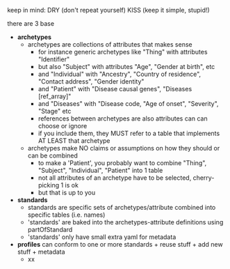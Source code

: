 keep in mind: DRY (don't repeat yourself)
KISS (keep it simple, stupid!)

there are 3 base 
- __archetypes__
  - archetypes are collections of attributes that makes sense
    - for instance generic archetypes like "Thing" with attributes "Identifier"
    - but also "Subject" with attributes "Age", "Gender at birth", etc
    - and "Individual" with "Ancestry", "Country of residence", "Contact address", "Gender identity"
    - and "Patient" with "Disease causal genes", "Diseases [ref_array]"
    - and "Diseases" with "Disease code, "Age of onset", "Severity", "Stage" etc
    - references between archetypes are also attributes can can choose or ignore
    - if you include them, they MUST refer to a table that implements AT LEAST that archetype
  - archetypes make NO claims or assumptions on how they should or can be combined
    - to make a 'Patient', you probably want to combine "Thing", "Subject", "Individual", "Patient" into 1 table
    - not all attributes of an archetype have to be selected, cherry-picking 1 is ok
    - but that is up to you
- __standards__
  - standards are specific sets of archetypes/attribute combined into specific tables (i.e. names)
  - 'standards' are baked into the archetypes-attribute definitions using partOfStandard
  - 'standards' only have small extra yaml for metadata
- __profiles__ can conform to one or more standards + reuse stuff + add new stuff + metadata
  - xx

